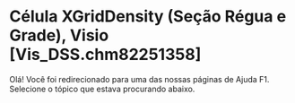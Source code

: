 
# Célula XGridDensity (Seção Régua e Grade), Visio [Vis_DSS.chm82251358]

Olá! Você foi redirecionado para uma das nossas páginas de Ajuda F1. Selecione o tópico que estava procurando abaixo.



